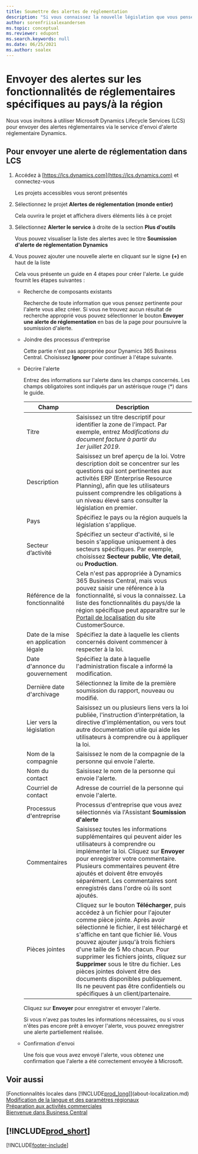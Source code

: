 ```yaml
---
title: Soumettre des alertes de réglementation
description: "Si vous connaissez la nouvelle législation que vous pensez nécessite la prise en charge de la fonctionnalité Business\_Central, vous pouvez suivre ce guide pour envoyer une alerte réglementaire à l’équipe produit."
author: sorenfriisalexandersen
ms.topic: conceptual
ms.reviewer: edupont
ms.search.keywords: null
ms.date: 06/25/2021
ms.author: soalex
---
```

# <a name="submit-alerts-about-countryregion-specific-regulatory-features"></a>Envoyer des alertes sur les fonctionnalités de réglementaires spécifiques au pays/à la région

Nous vous invitons à utiliser Microsoft Dynamics Lifecycle Services (LCS) pour envoyer des alertes réglementaires via le service d'envoi d'alerte réglementaire Dynamics.  

## <a name="to-submit-a-regulatory-alert-in-lcs"></a>Pour envoyer une alerte de réglementation dans LCS

1. Accédez à [https://lcs.dynamics.com](https://lcs.dynamics.com) et connectez-vous  

    Les projets accessibles vous seront présentés

2. Sélectionnez le projet **Alertes de réglementation (monde entier)**

    Cela ouvrira le projet et affichera divers éléments liés à ce projet

3. Sélectionnez **Alerter le service** à droite de la section **Plus d'outils**

    Vous pouvez visualiser la liste des alertes avec le titre **Soumission d'alerte de réglementation Dynamics**

4. Vous pouvez ajouter une nouvelle alerte en cliquant sur le signe **(+)** en haut de la liste

    Cela vous présente un guide en 4 étapes pour créer l'alerte. Le guide fournit les étapes suivantes :
    - Recherche de composants existants

        Recherche de toute information que vous pensez pertinente pour l'alerte vous allez créer. Si vous ne trouvez aucun résultat de recherche approprié vous pouvez sélectionner le bouton **Envoyer une alerte de réglementation** en bas de la page pour poursuivre la soumission d'alerte.
    - Joindre des processus d'entreprise

        Cette partie n'est pas appropriée pour Dynamics 365 Business Central. Choisissez **Ignorer** pour continuer à l'étape suivante.
    - Décrire l'alerte

        Entrez des informations sur l'alerte dans les champs concernés. Les champs obligatoires sont indiqués par un astérisque rouge (\*) dans le guide.

        |Champ        |Description                               |
        |-------------|------------------------------------------|
        |Titre  | Saisissez un titre descriptif pour identifier la zone de l'impact. Par exemple, entrez *Modifications du document facture à partir du 1er juillet 2019*. |
        |Description  | Saisissez un bref aperçu de la loi. Votre description doit se concentrer sur les questions qui sont pertinentes aux activités ERP (Enterprise Resource Planning), afin que les utilisateurs puissent comprendre les obligations à un niveau élevé sans consulter la législation en premier.|
        |Pays  | Spécifiez le pays ou la région auquels la législation s'applique.|
        |Secteur d’activité| Spécifiez un secteur d'activité, si le besoin s'applique uniquement à des secteurs spécifiques. Par exemple, choisissez **Secteur public**, **Vte detail**, ou **Production**.|
        |Référence de la fonctionnalité  | Cela n'est pas appropriée à Dynamics 365 Business Central, mais vous pouvez saisir une référence à la fonctionnalité, si vous la connaissez. La liste des fonctionnalités du pays/de la région spécifique peut apparaître sur le [Portail de localisation](/dynamics/s-e/) du site CustomerSource. |
        |Date de la mise en application légale  | Spécifiez la date à laquelle les clients concernés doivent commencer à respecter à la loi.|
        |Date d'annonce du gouvernement  | Spécifiez la date à laquelle l'administration fiscale a informé la modification.|
        |Dernière date d'archivage  | Sélectionnez la limite de la première soumission du rapport, nouveau ou modifié.|
        |Lier vers la législation  | Saisissez un ou plusieurs liens vers la loi publiée, l'instruction d'interprétation, la directive d'implémentation, ou vers tout autre documentation utile qui aide les utilisateurs à comprendre ou à appliquer la loi.|
        |Nom de la compagnie  | Saisissez le nom de la compagnie de la personne qui envoie l'alerte.|
        |Nom du contact  | Saisissez le nom de la personne qui envoie l'alerte. |
        |Courriel de contact  | Adresse de courriel de la personne qui envoie l'alerte.|
        |Processus d'entreprise  | Processus d'entreprise que vous avez sélectionnés via l'Assistant **Soumission d'alerte**|
        |Commentaires  | Saisissez toutes les informations supplémentaires qui peuvent aider les utilisateurs à comprendre ou implémenter la loi. Cliquez sur **Envoyer** pour enregistrer votre commentaire. Plusieurs commentaires peuvent être ajoutés et doivent être envoyés séparément. Les commentaires sont enregistrés dans l'ordre où ils sont ajoutés. |
        |Pièces jointes  | Cliquez sur le bouton **Télécharger**, puis accédez à un fichier pour l'ajouter comme pièce jointe. Après avoir sélectionné le fichier, il est téléchargé et s'affiche en tant que fichier lié. Vous pouvez ajouter jusqu'à trois fichiers d'une taille de 5 Mo chacun. Pour supprimer les fichiers joints, cliquez sur **Supprimer** sous le titre du fichier. Les pièces jointes doivent être des documents disponibles publiquement. Ils ne peuvent pas être confidentiels ou spécifiques à un client/partenaire.|

        Cliquez sur **Envoyer** pour enregistrer et envoyer l'alerte.

        Si vous n'avez pas toutes les informations nécessaires, ou si vous n'êtes pas encore prêt à envoyer l'alerte, vous pouvez enregistrer une alerte partiellement réalisée.

    - Confirmation d'envoi

      Une fois que vous avez envoyé l'alerte, vous obtenez une confirmation que l'alerte a été correctement envoyée à Microsoft.

## <a name="see-also"></a>Voir aussi

[Fonctionnalités locales dans [!INCLUDE[prod_long](includes/prod_long.md)]](about-localization.md)  
[Modification de la langue et des paramètres régionaux](about-locale-language.md)  
[Préparation aux activités commerciales](ui-get-ready-business.md)  
[Bienvenue dans Business Central](welcome.md)  

## [!INCLUDE[prod_short](includes/free_trial_md.md)]  


[!INCLUDE[footer-include](includes/footer-banner.md)]
